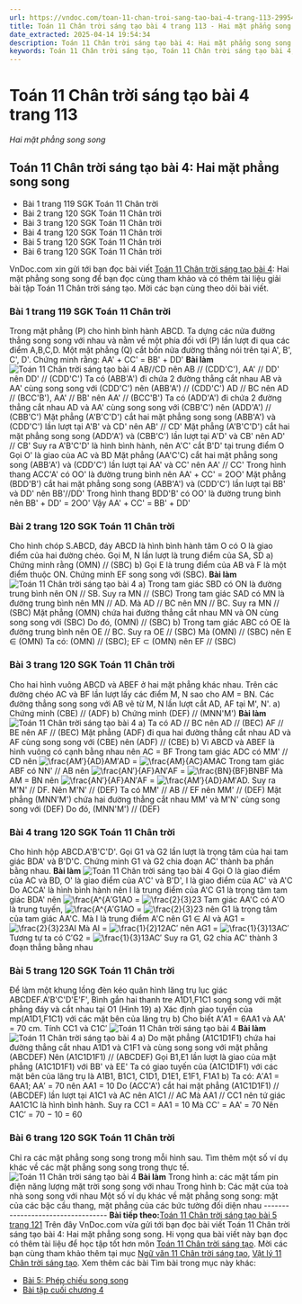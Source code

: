 ```yaml
---
url: https://vndoc.com/toan-11-chan-troi-sang-tao-bai-4-trang-113-299547
title: Toán 11 Chân trời sáng tạo bài 4 trang 113 - Hai mặt phẳng song song - VnDoc.com
date_extracted: 2025-04-14 19:54:34
description: Toán 11 Chân trời sáng tạo bài 4: Hai mặt phẳng song song được VnDoc.com sưu tầm và xin gửi tới bạn đọc cùng tham khảo nhé.
keywords: Toán 11 Chân trời sáng tạo, Toán 11 Chân trời sáng tạo bài 4, Toán lớp 11 Chân trời sáng tạo, bài tập toán 11 Chân trời sáng tạo, giải sgk toán 11 Chân trời sáng tạo, giải toán 11 Chân trời sáng tạo, toán 11 ctst, toán 11 chân trời, toán 11, giải toán 11 Chân trời sáng tạo bài 4 Hai mặt phẳng song song, giải toán 11 Chân trời sáng tạo bài 4, Toán 11 Chân trời sáng tạo bài 4 Hai mặt phẳng song song, bài 4 Hai mặt phẳng song song, Hai mặt phẳng song song
---
```


# Toán 11 Chân trời sáng tạo bài 4 trang 113
_Hai mặt phẳng song song_
## Toán 11 Chân trời sáng tạo bài 4: Hai mặt phẳng song song
  * Bài 1 trang 119 SGK Toán 11 Chân trời
  * Bài 2 trang 120 SGK Toán 11 Chân trời
  * Bài 3 trang 120 SGK Toán 11 Chân trời
  * Bài 4 trang 120 SGK Toán 11 Chân trời
  * Bài 5 trang 120 SGK Toán 11 Chân trời
  * Bài 6 trang 120 SGK Toán 11 Chân trời

VnDoc.com xin gửi tới bạn đọc bài viết [Toán 11 Chân trời sáng tạo bài 4](<https://vndoc.com/toan-11-chan-troi-sang-tao-bai-4-trang-113-299547>): Hai mặt phẳng song song để bạn đọc cùng tham khảo và có thêm tài liệu giải bài tập Toán 11 Chân trời sáng tạo. Mời các bạn cùng theo dõi bài viết.
### Bài 1 trang 119 SGK Toán 11 Chân trời
Trong mặt phẳng \(P\) cho hình bình hành ABCD. Ta dựng các nửa đường thẳng song song với nhau và nằm về một phía đối với \(P\) lần lượt đi qua các điểm A,B,C,D. Một mặt phẳng \(Q\) cắt bốn nửa đường thẳng nói trên tại A', B', C', D'. Chứng minh rằng:
AA' + CC' = BB' + DD'
**Bài làm**
![Toán 11 Chân trời sáng tạo bài 4](https://i.vdoc.vn/data/image/2023/06/20/toan-11-chan-troi-sang-tao-bai-4-1.jpg)
AB//CD nên AB // \(CDD'C'\), AA' // DD' nên DD' // \(CDD'C'\)
Ta có \(ABB'A'\) đi chứa 2 đường thẳng cắt nhau AB và AA' cùng song song với \(CDD'C'\) nên \(ABB'A'\) // \(CDD'C'\)
AD // BC nên AD // \(BCC'B'\), AA' // BB' nên AA' // \(BCC'B'\)
Ta có \(ADD'A'\) đi chứa 2 đường thẳng cắt nhau AD và AA' cùng song song với \(CBB'C'\) nên \(ADD'A'\) // \(CBB'C'\)
Mặt phẳng \(A'B'C'D'\) cắt hai mặt phẳng song song \(ABB'A'\) và \(CDD'C'\) lần lượt tại A'B' và CD' nên AB' // CD'
Mặt phẳng \(A'B'C'D'\) cắt hai mặt phẳng song song \(ADD'A'\) và \(CBB'C'\) lần lượt tại A'D' và CB' nên AD' // CB'
Suy ra A'B'C'D' là hình bình hành, nên A'C' cắt B'D' tại trung điểm O
Gọi O' là giao của AC và BD
Mặt phẳng \(AA'C'C\) cắt hai mặt phẳng song song \(ABB'A'\) và \(CDD'C'\) lần lượt tại AA' và CC' nên AA' // CC'
Trong hình thang ACC'A' có OO' là đường trung bình nên AA' + CC' = 2OO'
Mặt phẳng \(BDD'B'\) cắt hai mặt phẳng song song \(ABB'A'\) và \(CDD'C'\) lần lượt tại BB' và DD' nên BB'//DD'
Trong hình thang BDD'B' có OO' là đường trung bình nên BB' + DD' = 2OO'
Vậy AA' + CC' = BB' + DD'
### Bài 2 trang 120 SGK Toán 11 Chân trời
Cho hình chóp S.ABCD, đáy ABCD là hình bình hành tâm O có O là giao điểm của hai đường chéo. Gọi M, N lần lượt là trung điểm của SA, SD
a\) Chứng minh rằng \(OMN\) // \(SBC\)
b\) Gọi E là trung điểm của AB và F là một điểm thuộc ON. Chứng minh EF song song với \(SBC\).
**Bài làm**
![Toán 11 Chân trời sáng tạo bài 4](https://i.vdoc.vn/data/image/2023/06/20/toan-11-chan-troi-sang-tao-bai-4-2.jpg)
a\) Trong tam giác SBD có ON là đường trung bình nên ON // SB. Suy ra MN // \(SBC\)
Trong tam giác SAD có MN là đường trung bình nên MN // AD. Mà AD // BC nên MN // BC. Suy ra MN // \(SBC\)
Mặt phẳng \(OMN\) chứa hai đường thẳng cắt nhau MN và ON cùng song song với \(SBC\)
Do đó, \(OMN\) // \(SBC\)
b\) Trong tam giác ABC có OE là đường trung bình nên OE // BC. Suy ra OE // \(SBC\)
Mà \(OMN\) // \(SBC\) nên E ∈ \(OMN\)
Ta có: \(OMN\) // \(SBC\); EF ⊂ \(OMN\) nên EF // \(SBC\)
### Bài 3 trang 120 SGK Toán 11 Chân trời
Cho hai hình vuông ABCD và ABEF ở hai mặt phẳng khác nhau. Trên các đường chéo AC và BF lần lượt lấy các điểm M, N sao cho AM = BN. Các đường thẳng song song với AB vẽ từ M, N lần lượt cắt AD, AF tại M', N'.
a\) Chứng minh \(CBE\) // \(ADF\)
b\) Chứng minh \(DEF\) // \(MNN'M'\)
**Bài làm**
![Toán 11 Chân trời sáng tạo bài 4](https://i.vdoc.vn/data/image/2023/06/20/toan-11-chan-troi-sang-tao-bai-4-3.jpg)
a\) Ta có AD // BC nên AD // \(BEC\)
AF // BE nên AF // \(BEC\)
Mặt phẳng \(ADF\) đi qua hai đường thẳng cắt nhau AD và AF cùng song song với \(CBE\) nên \(ADF\) // \(CBE\)
b\) Vì ABCD và ABEF là hình vuông có cạnh bằng nhau nên AC = BF
Trong tam giác ADC có MM' // CD nên ![\\frac{AM′}{AD}](https://i.vdoc.vn/data/image/blank.png)AM′AD = ![\\frac{AM}{AC}](https://i.vdoc.vn/data/image/blank.png)AMAC
Trong tam giác ABF có NN' // AB nên ![\\frac{AN′}{AF}](https://i.vdoc.vn/data/image/blank.png)AN′AF = ![\\frac{BN}{BF}](https://i.vdoc.vn/data/image/blank.png)BNBF
Mà AM = BN nên ![\\frac{AN′}{AF}](https://i.vdoc.vn/data/image/blank.png)AN′AF = ![\\frac{AM′}{AD}](https://i.vdoc.vn/data/image/blank.png)AM′AD. Suy ra M'N' // DF. Nên M'N' // \(DEF\)
Ta có MM' // AB // EF nên MM' // \(DEF\)
Mặt phẳng \(MNN'M'\) chứa hai đường thẳng cắt nhau MM' và M'N' cùng song song với \(DEF\)
Do đó, \(MNN'M'\) // \(DEF\)
### Bài 4 trang 120 SGK Toán 11 Chân trời
Cho hình hộp ABCD.A'B'C'D'. Gọi G1 và G2 lần lượt là trọng tâm của hai tam giác BDA' và B'D'C. Chứng minh G1 và G2 chia đoạn AC' thành ba phần bằng nhau.
**Bài làm**
![Toán 11 Chân trời sáng tạo bài 4](https://i.vdoc.vn/data/image/2023/06/20/toan-11-chan-troi-sang-tao-bai-4-4.jpg)
Gọi O là giao điểm của AC và BD, O' là giao điểm của A'C' và B'D', I là giao điểm của AC' và A'C
Do ACCA' là hình bình hành nên I là trung điểm của A'C
G1 là trọng tâm tam giác BDA' nên ![\\frac{A^{](https://i.vdoc.vn/data/image/blank.png)A′G1AO = ![\\frac{2}{3}](https://i.vdoc.vn/data/image/blank.png)23
Tam giác AA'C có A'O là trung tuyến, ![\\frac{A^{](https://i.vdoc.vn/data/image/blank.png)A′G1AO = ![\\frac{2}{3}](https://i.vdoc.vn/data/image/blank.png)23 nên G1 là trọng tâm của tam giác AA'C.
Mà I là trung điểm A'C nên G1 ∈ AI và AG1 = ![\\frac{2}{3}](https://i.vdoc.vn/data/image/blank.png)23AI
Mà AI = ![\\frac{1}{2}](https://i.vdoc.vn/data/image/blank.png)12AC′ nên AG1 = ![\\frac{1}{3}](https://i.vdoc.vn/data/image/blank.png)13AC′
Tương tự ta có C′G2 = ![\\frac{1}{3}](https://i.vdoc.vn/data/image/blank.png)13AC′
Suy ra G1, G2 chia AC' thành 3 đoạn thẳng bằng nhau
### Bài 5 trang 120 SGK Toán 11 Chân trời
Để làm một khung lồng đèn kéo quân hình lăng trụ lục giác ABCDEF.A'B'C'D'E'F', Bình gắn hai thanh tre A1D1,F1C1 song song với mặt phẳng đáy và cắt nhau tại O1 \(Hình 19\)
a\) Xác định giao tuyến của mp\(A1D1,F1C1\) với các mặt bên của lăng trụ
b\) Cho biết A′A1 = 6AA1 và AA' = 70 cm. Tính CC1 và C1C′
![Toán 11 Chân trời sáng tạo bài 4](https://i.vdoc.vn/data/image/2023/06/20/toan-11-chan-troi-sang-tao-bai-4-5.jpg)
**Bài làm**
![Toán 11 Chân trời sáng tạo bài 4](https://i.vdoc.vn/data/image/2023/06/20/toan-11-chan-troi-sang-tao-bai-4-6.jpg)
a\) Do mặt phẳng \(A1C1D1F1\) chứa hai đường thẳng cắt nhau A1D1 và C1F1 và cùng song song với mặt phẳng \(ABCDEF\)
Nên \(A1C1D1F1\) // \(ABCDEF\)
Gọi B1,E1 lần lượt là giao của mặt phẳng \(A1C1D1F1\) với BB' và EE'
Ta có giao tuyến của \(A1C1D1F1\) với các mặt bên của lăng trụ là A1B1, B1C1, C1D1, D1E1, E1F1, F1A1
b\) Ta có: A′A1 = 6AA1; AA′ = 70 nên AA1 = 10
Do \(ACC'A'\) cắt hai mặt phẳng \(A1C1D1F1\) // \(ABCDEF\) lần lượt tại A1C1 và AC nên A1C1 // AC
Mà AA1 // CC1 nên tứ giác AA1C1C là hình bình hành.
Suy ra CC1 = AA1 = 10
Mà CC' = AA' = 70
Nên C1C′ = 70 − 10 = 60
### Bài 6 trang 120 SGK Toán 11 Chân trời
Chỉ ra các mặt phẳng song song trong mỗi hình sau. Tìm thêm một số ví dụ khác về các mặt phẳng song song trong thực tế. 
![Toán 11 Chân trời sáng tạo bài 4](https://i.vdoc.vn/data/image/2023/06/20/toan-11-chan-troi-sang-tao-bai-4-7.jpg)
**Bài làm**
Trong hình a: các mặt tấm pin điện năng lượng mặt trời song song với nhau
Trong hình b: Các mặt của toà nhà song song với nhau
Một số ví dụ khác về mặt phẳng song song: mặt của các bậc cầu thang, mặt phẳng của các bức tường đối diện nhau
\----------------------------------
**Bài tiếp theo:**[Toán 11 Chân trời sáng tạo bài 5 trang 121](<https://vndoc.com/toan-11-chan-troi-sang-tao-bai-5-trang-121-299549>)
Trên đây VnDoc.com vừa gửi tới bạn đọc bài viết Toán 11 Chân trời sáng tạo bài 4: Hai mặt phẳng song song. Hi vọng qua bài viết này bạn đọc có thêm tài liệu để học tập tốt hơn môn [Toán 11 Chân trời sáng tạo](<https://vndoc.com/toan-11-chan-troi-sang-tao>). Mời các bạn cùng tham khảo thêm tại mục [Ngữ văn 11 Chân trời sáng tạo](<https://vndoc.com/ngu-van-11-chan-troi-sang-tao>), [Vật lý 11 Chân trời sáng tạo](<https://vndoc.com/vat-ly-11-chan-troi-sang-tao>).
Xem thêm các bài Tìm bài trong mục này khác:
  * [Bài 5: Phép chiếu song song](</toan-11-chan-troi-sang-tao-bai-5-trang-121-299549>)
  * [Bài tập cuối chương 4](</toan-11-chan-troi-sang-tao-bai-tap-cuoi-chuong-4-300151>)

